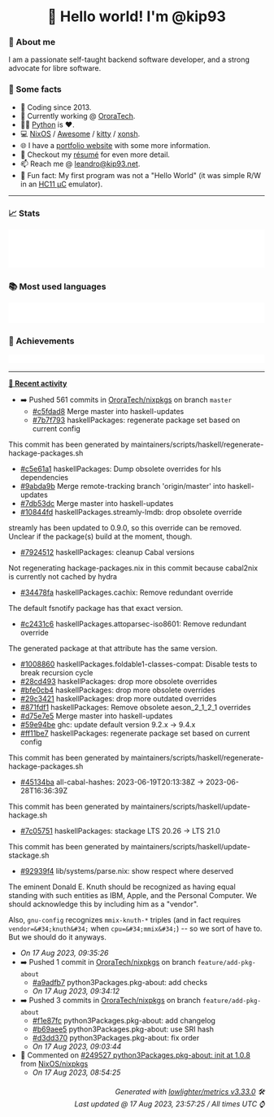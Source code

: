 <!-- README template, populated using this action:
     https://github.com/kip93/kip93/blob/main/.github/workflows/readme.yml. -->

<h1 align="center">👋 Hello world! I'm @kip93</h1> <!-- LOGIN => username -->

### 👤 About me

I am a passionate self-taught backend software developer, and a strong advocate for libre software.


### 💬 Some facts

* 📅 Coding since 2013.
* 💼 Currently working @ [OroraTech](https://ororatech.com/).
* 👨‍💻 [Python](https://github.com/search?q=user%3Akip93&l=python) is ❤️. <!-- LOGIN => username -->
* 💻 [NixOS](https://github.com/NixOS/) /
     [Awesome](https://github.com/awesomeWM/) /
     [kitty](https://github.com/kovidgoyal/kitty/) /
     [xonsh](https://github.com/xonsh/).
* 🌐 I have a [portfolio website](https://kip93.net/) with some more information.
* 📝 Checkout my [résumé](https://kip93.net/resume/) for even more detail.
* 📫 Reach me @ [leandro@kip93.net](mailto:leandro@kip93.net).
* 🎲 Fun fact: My first program was not a "Hello World" (it was simple R/W in an [HC11 µC](https://en.wikipedia.org/wiki/68HC11) emulator).


-----------------------------------------------------------------------------------------------------------------------


### 📈 Stats

![](./stats.svg)


### 📚 Most used languages <!-- by percentage, in decreasing order -->

![](./languages.svg)


### 🏅 Achievements

![](./achievements.svg)


-----------------------------------------------------------------------------------------------------------------------


**[📰 Recent activity](https://github.com/kip93)**
* ➡️ Pushed 561 commits in [OroraTech/nixpkgs](https://github.com/OroraTech/nixpkgs) on branch `master`
  * [#c5fdad8](https://github.com/OroraTech/nixpkgs/commit/c5fdad8) Merge master into haskell-updates
  * [#7b7f793](https://github.com/OroraTech/nixpkgs/commit/7b7f793) haskellPackages: regenerate package set based on current config

This commit has been generated by maintainers/scripts/haskell/regenerate-hackage-packages.sh
  * [#c5e61a1](https://github.com/OroraTech/nixpkgs/commit/c5e61a1) haskellPackages: Dump obsolete overrides for hls dependencies
  * [#9abda9b](https://github.com/OroraTech/nixpkgs/commit/9abda9b) Merge remote-tracking branch &#39;origin/master&#39; into haskell-updates
  * [#7db53dc](https://github.com/OroraTech/nixpkgs/commit/7db53dc) Merge master into haskell-updates
  * [#10844fd](https://github.com/OroraTech/nixpkgs/commit/10844fd) haskellPackages.streamly-lmdb: drop obsolete override

streamly has been updated to 0.9.0, so this override can be removed.
Unclear if the package(s) build at the moment, though.
  * [#7924512](https://github.com/OroraTech/nixpkgs/commit/7924512) haskellPackages: cleanup Cabal versions

Not regenerating hackage-packages.nix in this commit because cabal2nix is currently not cached by hydra
  * [#34478fa](https://github.com/OroraTech/nixpkgs/commit/34478fa) haskellPackages.cachix: Remove redundant override

The default fsnotify package has that exact version.
  * [#c2431c6](https://github.com/OroraTech/nixpkgs/commit/c2431c6) haskellPackages.attoparsec-iso8601: Remove redundant override

The generated package at that attribute has the same version.
  * [#1008860](https://github.com/OroraTech/nixpkgs/commit/1008860) haskellPackages.foldable1-classes-compat: Disable tests to break recursion cycle
  * [#28cd493](https://github.com/OroraTech/nixpkgs/commit/28cd493) haskellPackages: drop more obsolete overrides
  * [#bfe0cb4](https://github.com/OroraTech/nixpkgs/commit/bfe0cb4) haskellPackages: drop more obsolete overrides
  * [#29c3421](https://github.com/OroraTech/nixpkgs/commit/29c3421) haskellPackages: drop more outdated overrides
  * [#871fdf1](https://github.com/OroraTech/nixpkgs/commit/871fdf1) haskellPackages: Remove obsolete aeson_2_1_2_1 overrides
  * [#d75e7e5](https://github.com/OroraTech/nixpkgs/commit/d75e7e5) Merge master into haskell-updates
  * [#59e94be](https://github.com/OroraTech/nixpkgs/commit/59e94be) ghc: update default version 9.2.x -&gt; 9.4.x
  * [#ff11be7](https://github.com/OroraTech/nixpkgs/commit/ff11be7) haskellPackages: regenerate package set based on current config

This commit has been generated by maintainers/scripts/haskell/regenerate-hackage-packages.sh
  * [#45134ba](https://github.com/OroraTech/nixpkgs/commit/45134ba) all-cabal-hashes: 2023-06-19T20:13:38Z -&gt; 2023-06-28T16:36:39Z

This commit has been generated by maintainers/scripts/haskell/update-hackage.sh
  * [#7c05751](https://github.com/OroraTech/nixpkgs/commit/7c05751) haskellPackages: stackage LTS 20.26 -&gt; LTS 21.0

This commit has been generated by maintainers/scripts/haskell/update-stackage.sh
  * [#92939f4](https://github.com/OroraTech/nixpkgs/commit/92939f4) lib/systems/parse.nix: show respect where deserved

The eminent Donald E. Knuth should be recognized as having equal
standing with such entities as IBM, Apple, and the Personal
Computer.  We should acknowledge this by including him as a &#34;vendor&#34;.

Also, `gnu-config` recognizes `mmix-knuth-*` triples (and in fact
requires `vendor=&#34;knuth&#34;` when `cpu=&#34;mmix&#34;`) -- so we sort of have
to.  But we should do it anyways.
  * *On 17 Aug 2023, 09:35:26*
* ➡️ Pushed 1 commit in [OroraTech/nixpkgs](https://github.com/OroraTech/nixpkgs) on branch `feature/add-pkg-about`
  * [#a9adfb7](https://github.com/OroraTech/nixpkgs/commit/a9adfb7) python3Packages.pkg-about: add checks
  * *On 17 Aug 2023, 09:34:12*
* ➡️ Pushed 3 commits in [OroraTech/nixpkgs](https://github.com/OroraTech/nixpkgs) on branch `feature/add-pkg-about`
  * [#f1e87fc](https://github.com/OroraTech/nixpkgs/commit/f1e87fc) python3Packages.pkg-about: add changelog
  * [#b69aee5](https://github.com/OroraTech/nixpkgs/commit/b69aee5) python3Packages.pkg-about: use SRI hash
  * [#d3dd370](https://github.com/OroraTech/nixpkgs/commit/d3dd370) python3Packages.pkg-about: fix order
  * *On 17 Aug 2023, 09:03:44*
* 💬 Commented on [#249527 python3Packages.pkg-about: init at 1.0.8](https://github.com/NixOS/nixpkgs/pull/249527) from [NixOS/nixpkgs](https://github.com/NixOS/nixpkgs)
  * *On 17 Aug 2023, 08:54:25*
 <!-- Last activity -->


<h6 align="right"><em>
    Generated with <a href="https://github.com/lowlighter/metrics/tree/latest/">lowlighter/metrics v3.33.0</a> 🛠️<br> <!-- VERSION => MAJOR.minor.patch -->
    Last updated @ 17 Aug 2023, 23:57:25 / All times UTC ⌚ <!-- meta.generated => DD/MM/YYYY, hh:mm -->
</em></h6>
